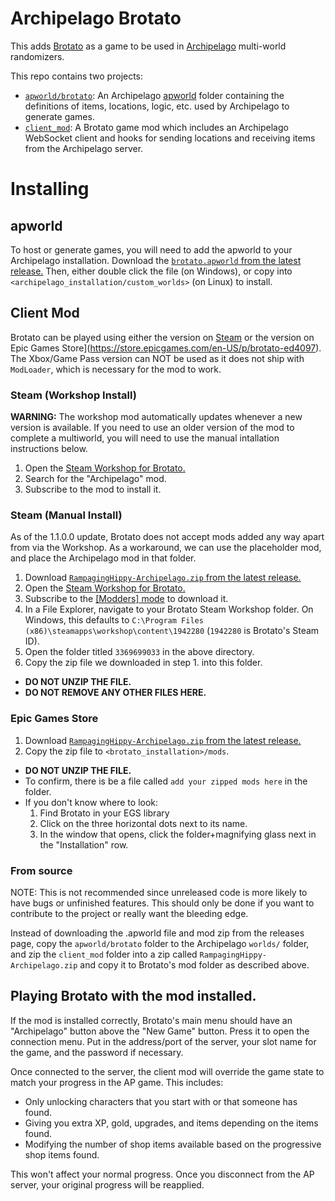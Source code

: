 # Archipelago Brotato

This adds [Brotato](https://store.steampowered.com/app/1942280/Brotato/) as a game to
be used in [Archipelago](archipelago.gg) multi-world randomizers.

This repo contains two projects:

* [`apworld/brotato`](./apworld/brotato): An Archipelago
[apworld](https://github.com/ArchipelagoMW/Archipelago/blob/main/docs/apworld%20specification.md)
folder containing the definitions of items, locations, logic, etc. used by Archipelago
to generate games.
* [`client_mod`](./client_mod/): A Brotato game mod which includes an
  Archipelago WebSocket client and hooks for sending locations and receiving items from
  the Archipelago server.

# Installing

## apworld

To host or generate games, you will need to add the apworld to your Archipelago
installation. Download the [`brotato.apworld` from the latest
   release.](https://github.com/SpenserHaddad/Brotato-ArchipelagoClient/releases/latest)
Then, either double click the file (on Windows), or copy into
`<archipelago_installation/custom_worlds>` (on Linux) to install.

## Client Mod

Brotato can be played using either the version on
[Steam](https://store.steampowered.com/app/1942280/Brotato/) or the version on Epic
Games Store](https://store.epicgames.com/en-US/p/brotato-ed4097). The Xbox/Game Pass
version can NOT be used as it does not ship with `ModLoader`, which is necessary for the
mod to work.

### Steam (Workshop Install)

**WARNING:** The workshop mod automatically updates whenever a new version is available.
If you need to use an older version of the mod to complete a multiworld, you will need
to use the manual intallation instructions below.

1. Open the [Steam Workshop for
   Brotato.](https://steamcommunity.com/app/1942280/workshop/)
2. Search for the "Archipelago" mod.
3. Subscribe to the mod to install it.

### Steam (Manual Install)

As of the 1.1.0.0 update, Brotato does not accept mods added any way apart from via the
Workshop. As a workaround, we can use the placeholder mod, and place the Archipelago mod
in that folder.

1. Download [`RampagingHippy-Archipelago.zip` from the latest
   release.](https://github.com/SpenserHaddad/Brotato-ArchipelagoClient/releases/latest)
2. Open the [Steam Workshop for
   Brotato.](https://steamcommunity.com/app/1942280/workshop/)
3. Subscribe to the [[Modders]
   mode](https://steamcommunity.com/sharedfiles/filedetails/?id=3369699033) to download
   it.
4. In a File Explorer, navigate to your Brotato Steam Workshop folder. On Windows, this
   defaults to `C:\Program Files (x86)\steamapps\workshop\content\1942280` (`1942280` is
   Brotato's Steam ID).
5. Open the folder titled `3369699033` in the above directory.
6. Copy the zip file we downloaded in step 1. into this folder.
  - **DO NOT UNZIP THE FILE.**
  - **DO NOT REMOVE ANY OTHER FILES HERE.**

### Epic Games Store

1. Download [`RampagingHippy-Archipelago.zip` from the latest
   release.](https://github.com/SpenserHaddad/Brotato-ArchipelagoClient/releases/latest)
2. Copy the zip file to `<brotato_installation>/mods`.
  - **DO NOT UNZIP THE FILE.**
  - To confirm, there is be a file called `add your zipped mods here` in the folder.
  - If you don't know where to look:
    1. Find Brotato in your EGS library
    2. Click on the three horizontal dots next to its name.
    3. In the window that opens, click the folder+magnifying glass next in the
       "Installation" row.

### From source

NOTE: This is not recommended since unreleased code is more likely to have bugs or
unfinished features. This should only be done if you want to contribute to the project
or really want the bleeding edge.

Instead of downloading the .apworld file and mod zip from the releases page, copy the 
`apworld/brotato` folder to the Archipelago `worlds/` folder, and zip the `client_mod`
folder into a zip called `RampagingHippy-Archipelago.zip` and copy it to Brotato's mod
folder as described above.

## Playing Brotato with the mod installed.

If the mod is installed correctly, Brotato's main menu should have an "Archipelago"
button above the "New Game" button. Press it to open the connection menu. Put in the
address/port of the server, your slot name for the game, and the password if necessary.

Once connected to the server, the client mod will override the game state to match your
progress in the AP game. This includes:

* Only unlocking characters that you start with or that someone has found.
* Giving you extra XP, gold, upgrades, and items depending on the items found.
* Modifying the number of shop items available based on the progressive shop items
  found.

This won't affect your normal progress. Once you disconnect from the AP server, your
original progress will be reapplied.